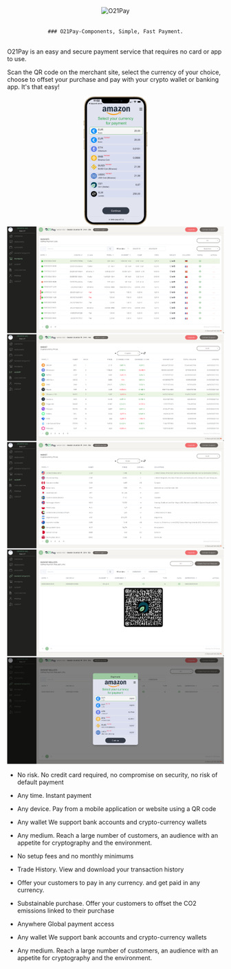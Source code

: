 <div align="center">
  <img src="./.github/assets/o21pay.gif" alt="O21Pay" border="0" height="300px"/>
	<br/><br/>
      
	### O21Pay-Components, Simple, Fast Payment.
</div>
<br/>
O21Pay is an easy and secure payment service that requires no card or app to use.

Scan the QR code on the merchant site, select the currency of your choice, choose to offset your purchase and pay with your crypto wallet or banking app. It's that easy!

<p align="center">
  <img src="./.github/assets/o21pay-iphone.png" alt="" border="0" height="300px>
  <img src="./.github/assets/1.png" alt="" border="0">
  <img src="./.github/assets/2.png" alt="" border="0">
  <img src="./.github/assets/3.png" alt="" border="0">
  <img src="./.github/assets/4.png" alt="" border="0">
  <img src="./.github/assets/5.png" alt="" border="0">
  <img src="./.github/assets/6.png" alt="" border="0">
</p>

-   No risk. No credit card required, no compromise on security, no risk of default payment

-   Any time. Instant payment

-   Any device. Pay from a mobile application or website using a QR code

-   Any wallet
    We support bank accounts and crypto-currency wallets

-   Any medium. Reach a large number of customers, an audience with an appetite for cryptography and the environment.

-   No setup fees and no monthly minimums

-   Trade History. View and download your transaction history

-   Offer your customers to pay in any currency. and get paid in any currency.

-   Substainable purchase. Offer your customers to offset the CO2 emissions linked to their purchase

-   Anywhere
    Global payment access

-   Any wallet
    We support bank accounts and crypto-currency wallets

-   Any medium. Reach a large number of customers, an audience with an appetite for cryptography and the environment.

##

